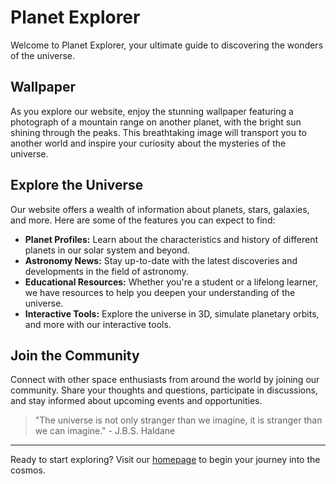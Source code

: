 <!--
Write me markdown content of website with wallpaper:

"A photograph of a mountain range on another planet, with the bright sun shining through the peaks."

The header of the page should not be copy of the text but rather a real content of the website which is using this wallpaper.

- Feel free to use structure like headings, bullets, numbering, blockquotes, paragraphs, horizontal lines, etc.
- You can use formatting like bold or _italic_
- You can include UTF-8 emojis
- Links should be only #hash anchors (and you can refer to the document itself)
- Do not include images
-->

<!--font:Poppins-->

# Planet Explorer

Welcome to Planet Explorer, your ultimate guide to discovering the wonders of the universe. 

## Wallpaper
As you explore our website, enjoy the stunning wallpaper featuring a photograph of a mountain range on another planet, with the bright sun shining through the peaks. This breathtaking image will transport you to another world and inspire your curiosity about the mysteries of the universe.

## Explore the Universe
Our website offers a wealth of information about planets, stars, galaxies, and more. Here are some of the features you can expect to find:

- **Planet Profiles:** Learn about the characteristics and history of different planets in our solar system and beyond.
- **Astronomy News:** Stay up-to-date with the latest discoveries and developments in the field of astronomy.
- **Educational Resources:** Whether you're a student or a lifelong learner, we have resources to help you deepen your understanding of the universe.
- **Interactive Tools:** Explore the universe in 3D, simulate planetary orbits, and more with our interactive tools.

## Join the Community
Connect with other space enthusiasts from around the world by joining our community. Share your thoughts and questions, participate in discussions, and stay informed about upcoming events and opportunities.

> "The universe is not only stranger than we imagine, it is stranger than we can imagine." - J.B.S. Haldane

---

Ready to start exploring? Visit our [homepage](#) to begin your journey into the cosmos.
